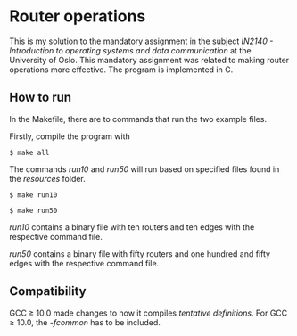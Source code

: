 # Router operations

This is my solution to the mandatory assignment in the subject _IN2140 - Introduction to operating systems and data communication_ at the University of Oslo. This mandatory assignment was related to making router operations more effective. The program is implemented in C.

## How to run

In the Makefile, there are to commands that run the two example files.

Firstly, compile the program with

```
$ make all
```

The commands _run10_ and _run50_ will run based on specified files found in the _resources_ folder.

```
$ make run10
```

```
$ make run50
```

_run10_ contains a binary file with ten routers and ten edges with the respective command file.

_run50_ contains a binary file with fifty routers and one hundred and fifty edges with the respective command file.

## Compatibility ##

GCC $\geq$ 10.0 made changes to how it compiles _tentative definitions_. For GCC $\geq$ 10.0, the _-fcommon_ has to be included.
